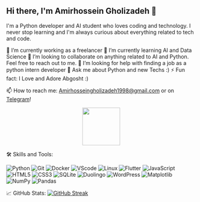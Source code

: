 ## Hi there, I'm Amirhossein Gholizadeh 👋

I'm a Python developer and AI student who loves coding and technology. I never stop learning and I'm always curious about everything related to tech and code. 

🔭 I’m currently working as a freelancer
🌱 I’m currently learning AI and Data Science
👯 I’m looking to collaborate on anything related to AI and Python. Feel free to reach out to me.
🤔 I’m looking for help with finding a job as a python intern developer
💬 Ask me about Python and new Techs :)
⚡ Fun fact: I Love and Adore Abgosht :)

📫 How to reach me: Amirhosseingholizadeh1998@gmail.com or on <a href="https://t.me/AmirhosseinGh1998">Telegram</a>!

<div id="header" align="center">
  <img src="https://media.giphy.com/media/M9gbBd9nbDrOTu1Mqx/giphy.gif" width="100"/>
</div>

🛠️ Skills and Tools:

![Python](https://img.shields.io/badge/Python-3776AB?style=for-the-badge&logo=python&logoColor=white
)
![Git](https://img.shields.io/badge/GIT-E44C30?style=for-the-badge&logo=git&logoColor=white)
![Docker](https://img.shields.io/badge/docker-%230db7ed.svg?style=for-the-badge&logo=docker&logoColor=white)
![VScode](https://img.shields.io/badge/Visual_Studio_Code-0078D4?style=for-the-badge&logo=visual%20studio%20code&logoColor=white)
![Linux](https://img.shields.io/badge/Linux-FCC624?style=for-the-badge&logo=linux&logoColor=black)
![Flutter](https://img.shields.io/badge/Flutter-02569B?style=for-the-badge&logo=flutter&logoColor=white)
![JavaScript](https://img.shields.io/badge/JavaScript-F7DF1E?style=for-the-badge&logo=javascript&logoColor=black)
![HTML5](https://img.shields.io/badge/HTML-239120?style=for-the-badge&logo=html5&logoColor=white)
![CSS3](https://img.shields.io/badge/CSS-239120?&style=for-the-badge&logo=css3&logoColor=white)
![SQLite](https://img.shields.io/badge/sqlite-%2307405e.svg?style=for-the-badge&logo=sqlite&logoColor=white)
![Duolingo](https://img.shields.io/badge/Duolingo-%234DC730.svg?style=for-the-badge&logo=Duolingo&logoColor=white)
![WordPress](https://img.shields.io/badge/WordPress-%23117AC9.svg?style=for-the-badge&logo=WordPress&logoColor=white)
![Matplotlib](https://img.shields.io/badge/Matplotlib-%23ffffff.svg?style=for-the-badge&logo=Matplotlib&logoColor=black)
![NumPy](https://img.shields.io/badge/numpy-%23013243.svg?style=for-the-badge&logo=numpy&logoColor=white)
![Pandas](https://img.shields.io/badge/pandas-%23150458.svg?style=for-the-badge&logo=pandas&logoColor=white)

📈 GitHub Stats:
[![GitHub Streak](http://github-readme-streak-stats.herokuapp.com?user=amirhossein77-98&theme=dark&background=000000)](https://git.io/streak-stats)

